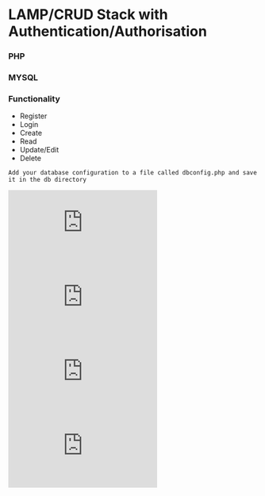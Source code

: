 # LAMP/CRUD Stack with Authentication/Authorisation

### PHP
### MYSQL

### Functionality

- Register
- Login
- Create
- Read
- Update/Edit
- Delete

`Add your database configuration to a file called dbconfig.php and save it in the db directory`

![Preview](https://github.com/matthew-via-music/codesearch/blob/main/preview/login.php)
![Preview](https://github.com/matthew-via-music/codesearch/blob/main/preview/register.php)
![Preview](https://github.com/matthew-via-music/codesearch/blob/main/preview/edit.php)
![Preview](https://github.com/matthew-via-music/codesearch/blob/main/preview/search.php)